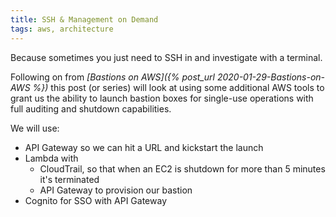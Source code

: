```yaml
---
title: SSH & Management on Demand
tags: aws, architecture
---
```


Because sometimes you just need to SSH in and investigate with a terminal.

Following on from _[Bastions on AWS]({% post_url 2020-01-29-Bastions-on-AWS %})_ this post (or series) will look at using some additional AWS tools to grant us the ability to launch bastion boxes for single-use operations with full auditing and shutdown capabilities.

We will use:

* API Gateway so we can hit a URL and kickstart the launch
* Lambda with
  * CloudTrail, so that when an EC2 is shutdown for more than 5 minutes it's terminated
  * API Gateway to provision our bastion
* Cognito for SSO with API Gateway